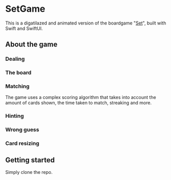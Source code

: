 # SetGame
This is a digatilazed and animated version of the boardgame "[Set](https://www.setgame.com/sites/default/files/instructions/SET%20INSTRUCTIONS%20-%20ENGLISH.pdf)", built with Swift and SwiftUI.

## About the game
### Dealing

### The board

### Matching
The game uses a complex scoring algorithm that takes into account the amount of cards shown, the time taken to match, streaking and more.

### Hinting

### Wrong guess

### Card resizing

## Getting started
Simply clone the repo.
